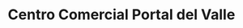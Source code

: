 ---
title: "Centro Comercial Portal del Valle"
url: /galvarino/centro-comercial-portal-del-valle/
shop: general
---